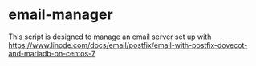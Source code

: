# email-manager
This script is designed to manage an email server set up with 
https://www.linode.com/docs/email/postfix/email-with-postfix-dovecot-and-mariadb-on-centos-7
